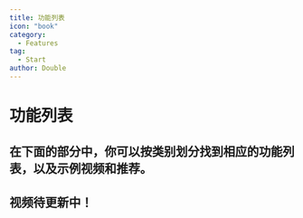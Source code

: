 ```yaml
---
title: 功能列表
icon: "book"
category:
  - Features
tag:
  - Start
author: Double
---
```


# 功能列表
## 在下面的部分中，你可以按类别划分找到相应的功能列表，以及示例视频和推荐。

## 视频待更新中！


